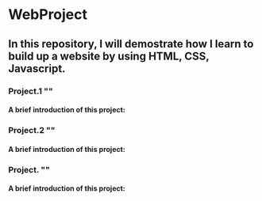 WebProject
=================

## In this repository, I will demostrate how I learn to build up a website by using HTML, CSS, Javascript.

### Project.1 ""
#### A brief introduction of this project: 

### Project.2 ""
#### A brief introduction of this project: 

### Project. ""
#### A brief introduction of this project: 
